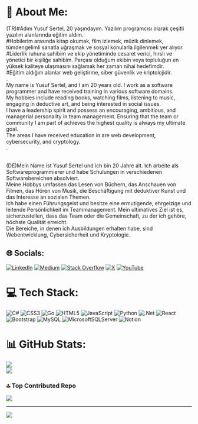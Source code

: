 # 💫 About Me:
(TR)#Adım Yusuf Sertel, 20 yaşındayım. Yazılım programcısı olarak  çeşitli yazılım alanlarında eğitim aldım.<br>#Hobilerim arasında kitap okumak, film izlemek, müzik dinlemek, tümdengelimli sanatla uğraşmak ve sosyal konularla ilgilenmek yer alıyor.<br>#Liderlik ruhuna sahibim ve ekip yönetiminde cesaret verici, hırslı ve yönetici bir kişiliğe sahibim. Parçası olduğum ekibin veya topluluğun en yüksek kaliteye ulaşmasını sağlamak her zaman nihai hedefimdir.<br>#Eğitim aldığım alanlar web geliştirme, siber güvenlik ve kriptolojidir.<br>.<br>My name is Yusuf Sertel, and I am 20 years old. I work as a software programmer and have received training in various software domains.<br> My hobbies include reading books, watching films, listening to music, engaging in deductive art, and being interested in social issues.<br> I have a leadership spirit and possess an encouraging, ambitious, and managerial personality in team management. Ensuring that the team or community I am part of achieves the highest quality is always my ultimate goal.<br> The areas I have received education in are web development, cybersecurity, and cryptology.<br>.

<br>(DE)Mein Name ist Yusuf Sertel und ich bin 20 Jahre alt. Ich arbeite als Softwareprogrammierer und habe Schulungen in verschiedenen Softwarebereichen absolviert.<br> Meine Hobbys umfassen das Lesen von Büchern, das Anschauen von Filmen, das Hören von Musik, die Beschäftigung mit deduktiver Kunst und das Interesse an sozialen Themen.<br> Ich habe einen Führungsgeist und besitze eine ermutigende, ehrgeizige und leitende Persönlichkeit im Teammanagement. Mein ultimatives Ziel ist es, sicherzustellen, dass das Team oder die Gemeinschaft, zu der ich gehöre, höchste Qualität erreicht.<br> Die Bereiche, in denen ich Ausbildungen erhalten habe, sind Webentwicklung, Cybersicherheit und Kryptologie.


## 🌐 Socials:
[![LinkedIn](https://img.shields.io/badge/LinkedIn-%230077B5.svg?logo=linkedin&logoColor=white)](https://linkedin.com/in/yusuf-sertel-525321224) [![Medium](https://img.shields.io/badge/Medium-12100E?logo=medium&logoColor=white)](https://medium.com/@@sertelyusuf) [![Stack Overflow](https://img.shields.io/badge/-Stackoverflow-FE7A16?logo=stack-overflow&logoColor=white)](https://stackoverflow.com/users/23278590/yusuf-sertel) [![X](https://img.shields.io/badge/X-black.svg?logo=X&logoColor=white)](https://x.com/@ysfsrtl123) [![YouTube](https://img.shields.io/badge/YouTube-%23FF0000.svg?logo=YouTube&logoColor=white)](https://youtube.com/@futuristinKanali) 

# 💻 Tech Stack:
![C#](https://img.shields.io/badge/c%23-%23239120.svg?style=for-the-badge&logo=csharp&logoColor=white) ![CSS3](https://img.shields.io/badge/css3-%231572B6.svg?style=for-the-badge&logo=css3&logoColor=white) ![Go](https://img.shields.io/badge/go-%2300ADD8.svg?style=for-the-badge&logo=go&logoColor=white) ![HTML5](https://img.shields.io/badge/html5-%23E34F26.svg?style=for-the-badge&logo=html5&logoColor=white) ![JavaScript](https://img.shields.io/badge/javascript-%23323330.svg?style=for-the-badge&logo=javascript&logoColor=%23F7DF1E) ![Python](https://img.shields.io/badge/python-3670A0?style=for-the-badge&logo=python&logoColor=ffdd54) ![.Net](https://img.shields.io/badge/.NET-5C2D91?style=for-the-badge&logo=.net&logoColor=white) ![React](https://img.shields.io/badge/react-%2320232a.svg?style=for-the-badge&logo=react&logoColor=%2361DAFB) ![Bootstrap](https://img.shields.io/badge/bootstrap-%238511FA.svg?style=for-the-badge&logo=bootstrap&logoColor=white) ![MySQL](https://img.shields.io/badge/mysql-%2300000f.svg?style=for-the-badge&logo=mysql&logoColor=white) ![MicrosoftSQLServer](https://img.shields.io/badge/Microsoft%20SQL%20Server-CC2927?style=for-the-badge&logo=microsoft%20sql%20server&logoColor=white) ![Notion](https://img.shields.io/badge/Notion-%23000000.svg?style=for-the-badge&logo=notion&logoColor=white)
# 📊 GitHub Stats:
![](https://github-readme-streak-stats.herokuapp.com/?user=ysfsrtl123&theme=highcontrast&hide_border=false)<br/>
![](https://github-readme-stats.vercel.app/api/top-langs/?username=ysfsrtl123&theme=highcontrast&hide_border=false&include_all_commits=false&count_private=false&layout=compact)

### 🔝 Top Contributed Repo
![](https://github-contributor-stats.vercel.app/api?username=ysfsrtl123&limit=5&theme=dark&combine_all_yearly_contributions=true)

---
[![](https://visitcount.itsvg.in/api?id=ysfsrtl123&icon=0&color=0)](https://visitcount.itsvg.in)

<!-- Proudly created with GPRM ( https://gprm.itsvg.in ) -->
